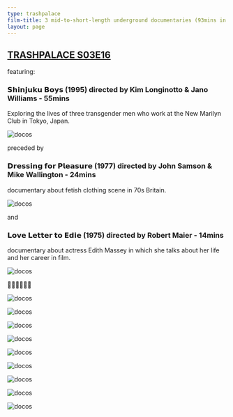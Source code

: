 ```yaml
---
type: trashpalace
film-title: 3 mid-to-short-length underground documentaries (93mins in total)
layout: page
---
```


## [TRASHPALACE S03E16]({{page.url}})

featuring:

### __𝗦𝗵𝗶𝗻𝗷𝘂𝗸𝘂 𝗕𝗼𝘆𝘀__ (1995) directed by Kim Longinotto & Jano Williams - 55mins

Exploring the lives of three transgender men who work at the New Marilyn Club in Tokyo, Japan.

![docos](/images/trashpalace/S03/three_underground_docos_poster_01.jpg)

preceded by

### __𝗗𝗿𝗲𝘀𝘀𝗶𝗻𝗴 𝗳𝗼𝗿 𝗣𝗹𝗲𝗮𝘀𝘂𝗿𝗲__ (1977) directed by John Samson & Mike Wallington - 24mins

documentary about fetish clothing scene in 70s Britain.

![docos](/images/trashpalace/S03/three_underground_docos_poster_02.jpg)

and

### __𝗟𝗼𝘃𝗲 𝗟𝗲𝘁𝘁𝗲𝗿 𝘁𝗼 𝗘𝗱𝗶𝗲__ (1975) directed by Robert Maier - 14mins

documentary about actress Edith Massey in which she talks about her life and her career in film.

![docos](/images/trashpalace/S03/three_underground_docos_poster_03.png)

💼🤿💼🤿💼🤿


![docos](/images/trashpalace/S03/three_underground_docos_01.png)

![docos](/images/trashpalace/S03/three_underground_docos_02.png)

![docos](/images/trashpalace/S03/three_underground_docos_03.png)

![docos](/images/trashpalace/S03/three_underground_docos_04.png)

![docos](/images/trashpalace/S03/three_underground_docos_05.png)

![docos](/images/trashpalace/S03/three_underground_docos_05b.png)

![docos](/images/trashpalace/S03/three_underground_docos_06.png)

![docos](/images/trashpalace/S03/three_underground_docos_07.png)

![docos](/images/trashpalace/S03/three_underground_docos_08.png)

